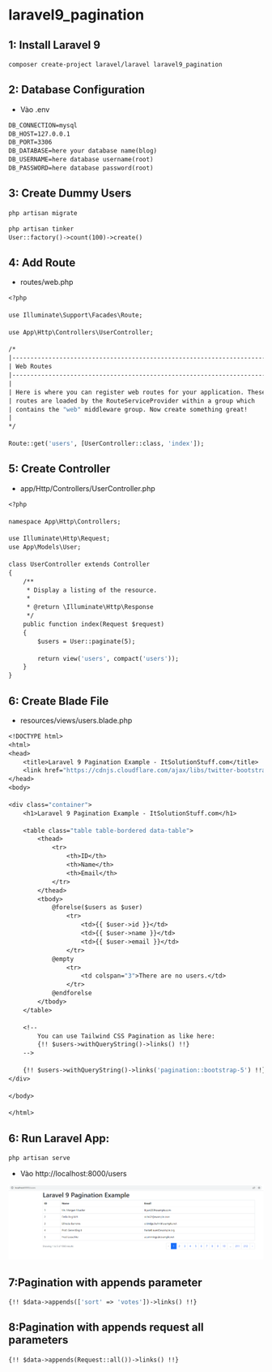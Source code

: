 # laravel9_pagination
## 1: Install Laravel 9
```Dockerfile
composer create-project laravel/laravel laravel9_pagination
```
## 2: Database Configuration
- Vào .env
```Dockerfile
DB_CONNECTION=mysql
DB_HOST=127.0.0.1
DB_PORT=3306
DB_DATABASE=here your database name(blog)
DB_USERNAME=here database username(root)
DB_PASSWORD=here database password(root)
```
## 3: Create Dummy Users
```Dockerfile
php artisan migrate
```
```Dockerfile
php artisan tinker
User::factory()->count(100)->create()
```
## 4: Add Route
- routes/web.php
```Dockerfile
<?php
  
use Illuminate\Support\Facades\Route;
  
use App\Http\Controllers\UserController;
  
/*
|--------------------------------------------------------------------------
| Web Routes
|--------------------------------------------------------------------------
|
| Here is where you can register web routes for your application. These
| routes are loaded by the RouteServiceProvider within a group which
| contains the "web" middleware group. Now create something great!
|
*/
  
Route::get('users', [UserController::class, 'index']);
```
## 5: Create Controller
- app/Http/Controllers/UserController.php
```Dockerfile
<?php
  
namespace App\Http\Controllers;
  
use Illuminate\Http\Request;
use App\Models\User;
  
class UserController extends Controller
{
    /**
     * Display a listing of the resource.
     *
     * @return \Illuminate\Http\Response
     */
    public function index(Request $request)
    {
        $users = User::paginate(5);
  
        return view('users', compact('users'));
    }
}
```
## 6: Create Blade File
- resources/views/users.blade.php
```Dockerfile
<!DOCTYPE html>
<html>
<head>
    <title>Laravel 9 Pagination Example - ItSolutionStuff.com</title>
    <link href="https://cdnjs.cloudflare.com/ajax/libs/twitter-bootstrap/5.0.1/css/bootstrap.min.css" rel="stylesheet">
</head>
<body>
      
<div class="container">
    <h1>Laravel 9 Pagination Example - ItSolutionStuff.com</h1>
  
    <table class="table table-bordered data-table">
        <thead>
            <tr>
                <th>ID</th>
                <th>Name</th>
                <th>Email</th>
            </tr>
        </thead>
        <tbody>
            @forelse($users as $user)
                <tr>
                    <td>{{ $user->id }}</td>
                    <td>{{ $user->name }}</td>
                    <td>{{ $user->email }}</td>
                </tr>
            @empty
                <tr>
                    <td colspan="3">There are no users.</td>
                </tr>
            @endforelse
        </tbody>
    </table>
  
    <!-- 
        You can use Tailwind CSS Pagination as like here:
        {!! $users->withQueryString()->links() !!}        
    -->
  
    {!! $users->withQueryString()->links('pagination::bootstrap-5') !!}
</div>
     
</body>
     
</html>
```
## 6: Run Laravel App:
```Dockerfile
php artisan serve
```
- Vào http://localhost:8000/users

![Container](img.png)

## 7:Pagination with appends parameter
```Dockerfile
{!! $data->appends(['sort' => 'votes'])->links() !!}
```
## 8:Pagination with appends request all parameters
```Dockerfile
{!! $data->appends(Request::all())->links() !!}
```


